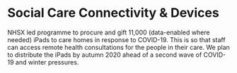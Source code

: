 # Social Care Connectivity & Devices
NHSX led programme to procure and gift 11,000 (data-enabled where needed) iPads to care homes in response to COVID-19. This is so that staff can access remote health consultations for the people in their care. We plan to distribute the iPads by autumn 2020 ahead of a second wave of COVID-19 and winter pressures.
